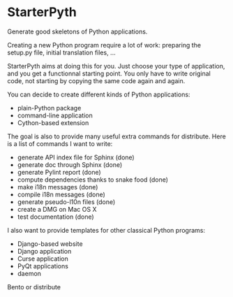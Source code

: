 StarterPyth
===========

Generate good skeletons of Python applications.

Creating a new Python program require a lot of work: preparing the setup.py file, initial translation files, ...

StarterPyth aims at doing this for you. Just choose your type of application, and you get a functionnal starting point.
You only have to write original code, not starting by copying the same code again and again.

You can decide to create different kinds of Python applications:

  * plain-Python package
  * command-line application
  * Cython-based extension

The goal is also to provide many useful extra commands for distribute. Here is a list of commands I want to write:

  * generate API index file for Sphinx (done)
  * generate doc through Sphinx (done)
  * generate Pylint report (done)
  * compute dependencies thanks to snake food (done)
  * make i18n messages (done)
  * compile i18n messages (done)
  * generate pseudo-l10n files (done)
  * create a DMG on Mac OS X
  * test documentation (done)

I also want to provide templates for other classical Python programs:

  * Django-based website
  * Django application
  * Curse application
  * PyQt applications
  * daemon

Bento or distribute
